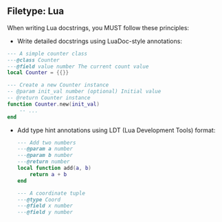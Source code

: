 ## Filetype: Lua

When writing Lua docstrings, you MUST follow these principles:

- Write detailed docstrings using LuaDoc-style annotations:

```lua
--- A simple counter class
---@class Counter
---@field value number The current count value
local Counter = {{}}

--- Create a new Counter instance
-- @param init_val number (optional) Initial value
-- @return Counter instance
function Counter.new(init_val)
    -- ...
end
```

- Add type hint annotations using LDT (Lua Development Tools) format:

  ```lua
  --- Add two numbers
  ---@param a number
  ---@param b number
  ---@return number
  local function add(a, b)
      return a + b
  end

  --- A coordinate tuple
  ---@type Coord
  ---@field x number
  ---@field y number
  ```
